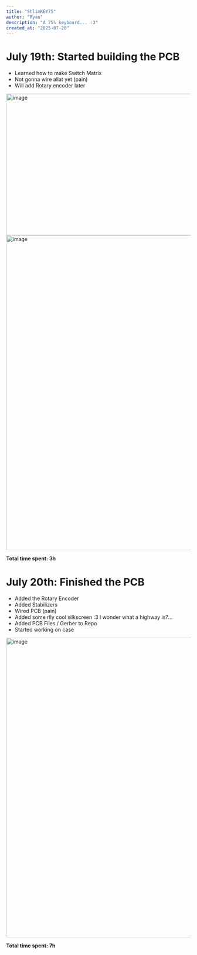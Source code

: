 ```yaml
---
title: "ShlimKEY75"
author: "Ryan"
description: "A 75% keyboard... :3"
created_at: "2025-07-20"
---
```


# July 19th: Started building the PCB

- Learned how to make Switch Matrix
- Not gonna wire allat yet (pain)
- Will add Rotary encoder later
<img width="783" height="386" alt="image" src="https://github.com/user-attachments/assets/470b75e4-cb81-4ba6-9995-cd7031084e43" />
<img width="1605" height="859" alt="image" src="https://github.com/user-attachments/assets/92ebeba3-8e96-42b4-818f-065a6d68d03c" />


**Total time spent: 3h**

# July 20th: Finished the PCB

- Added the Rotary Encoder
- Added Stabilizers 
- Wired PCB (pain)
- Added some rlly cool silkscreen :3 I wonder what a highway is?...
- Added PCB Files / Gerber to Repo
- Started working on case

<img width="1855" height="817" alt="image" src="https://github.com/user-attachments/assets/2d950956-2f43-4394-a420-3590978dd5f8" />


**Total time spent: 7h**
